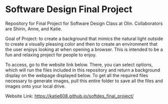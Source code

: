# Software Design Final Project
Repository for Final Project for Software Design Class at Olin. Collaborators are Shirin, Anne, and Katie. 

Goal of Project: to create a background that mimics the natural light outside to create a visually pleasing color and then to create an environment that the user enjoys looking at when opening a browser. This is intended to be a fun and relaxing project for people to enjoy.

To access, go to the website link below. There, you can select options, which will run the files included in this repository and return a background display on the webpage displayed below. To get all the required files necessary to generate images, pull this entire folder to save all the files and images onto your local drive. 

Website Link: https://katie608.github.io/softdes_final_project/ 
